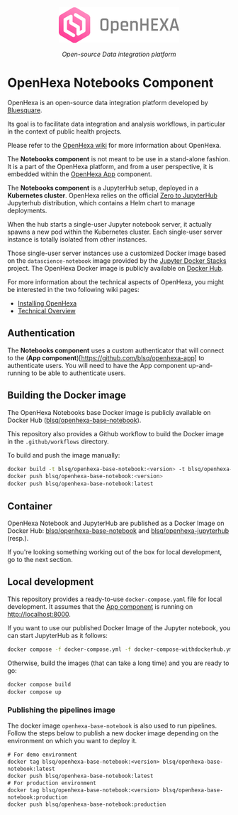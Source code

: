 <div align="center">
   <img alt="OpenHexa Logo" src="https://raw.githubusercontent.com/BLSQ/openhexa-app/main/hexa/static/img/logo/logo_with_text_grey.svg" height="80">
</div>
<p align="center">
    <em>Open-source Data integration platform</em>
</p>

OpenHexa Notebooks Component
============================

OpenHexa is an open-source data integration platform developed by [Bluesquare](https://bluesquarehub.com).

Its goal is to facilitate data integration and analysis workflows, in particular in the context of public health
projects.

Please refer to the [OpenHexa wiki](https://github.com/BLSQ/openhexa/wiki/Home) for more information about OpenHexa.

The **Notebooks component** is not meant to be use in a stand-alone fashion. It is a part of the OpenHexa platform, and
from a user perspective, it is embedded within the [OpenHexa App](https://github.com/BLSQ/openhexa-app) component.

The **Notebooks component** is a JupyterHub setup, deployed in a **Kubernetes cluster**. OpenHexa relies on the official
[Zero to JupyterHub](https://zero-to-jupyterhub.readthedocs.io/) Jupyterhub distribution, which contains a Helm chart
to manage deployments.

When the hub starts a single-user Jupyter notebook server, it actually spawns a new pod within the Kubernetes cluster.
Each single-user server instance is totally isolated from other instances.

Those single-user server instances use a customized Docker image based on the `datascience-notebook` image provided by
the [Jupyter Docker Stacks](https://github.com/jupyter/docker-stacks) project. The OpenHexa Docker image is publicly
available on [Docker Hub](https://hub.docker.com/r/blsq/openhexa-jupyuter).

For more information about the technical aspects of OpenHexa, you might be interested in the two following wiki pages:

- [Installing OpenHexa](https://github.com/BLSQ/openhexa/wiki/Installation-instructions)
- [Technical Overview](https://github.com/BLSQ/openhexa/wiki/Technical-overview)

Authentication
--------------

The **Notebooks component** uses a custom authenticator that will connect to the 
(**App component**)[https://github.com/blsq/openhexa-app] to authenticate users. You will need to have the App 
component up-and-running to be able to authenticate users.

Building the Docker image
-------------------------

The OpenHexa Notebooks base Docker image is publicly available on Docker Hub
([blsq/openhexa-base-notebook](https://hub.docker.com/r/blsq/openhexa-base-notebook)).

This repository also provides a Github workflow to build the Docker image in the `.github/workflows` directory.

To build and push the image manually:

```bash
docker build -t blsq/openhexa-base-notebook:<version> -t blsq/openhexa-base-notebook:latest jupyter
docker push blsq/openhexa-base-notebook:<version>
docker push blsq/openhexa-base-notebook:latest
```

Container
---------

OpenHexa Notebook and JupyterHub are published as a Docker Image on Docker Hub:
[blsq/openhexa-base-notebook](https://hub.docker.com/r/blsq/openhexa-base-notebook) and
[blsq/openhexa-jupyterhub](https://hub.docker.com/r/blsq/openhexa-base-notebook) (resp.).

If you're looking something working out of the box for local development, go to
the next section.

Local development
-----------------

This repository provides a ready-to-use `docker-compose.yaml` file for local development. It assumes that the 
[App component](https://github.com/blsq/openhexa-app) is running on [http://localhost:8000](http://localhost:8000).

If you want to use our published Docker Image of the Jupyter notebook, you can
start JupyterHub as it follows:

```bash
docker compose -f docker-compose.yml -f docker-compose-withdockerhub.yml up
```

Otherwise, build the images (that can take a long time) and you are ready to go:

```bash
docker compose build
docker compose up
```

### Publishing the pipelines image

The docker image `openhexa-base-notebook` is also used to run pipelines. Follow the steps below to publish a new docker image depending on the environment on which you want to deploy it.

```shell
# For demo environment
docker tag blsq/openhexa-base-notebook:<version> blsq/openhexa-base-notebook:latest
docker push blsq/openhexa-base-notebook:latest
# For production environment
docker tag blsq/openhexa-base-notebook:<version> blsq/openhexa-base-notebook:production
docker push blsq/openhexa-base-notebook:production
```
